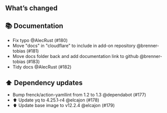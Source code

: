 ## What’s changed
## 📚 Documentation

- Fix typo @AlecRust (#180)
- Move "docs" in "cloudflare" to include in add-on repository @brenner-tobias (#181)
- Move docs folder back and add documentation link to github @brenner-tobias (#183)
- Tidy docs @AlecRust (#182)

## ⬆️ Dependency updates

- Bump frenck/action-yamllint from 1.2 to 1.3 @dependabot (#177)
- ⬆️ Update yq to 4.25.1-r4 @elcajon (#178)
- ⬆️ Update base image to v12.2.4 @elcajon (#179)
